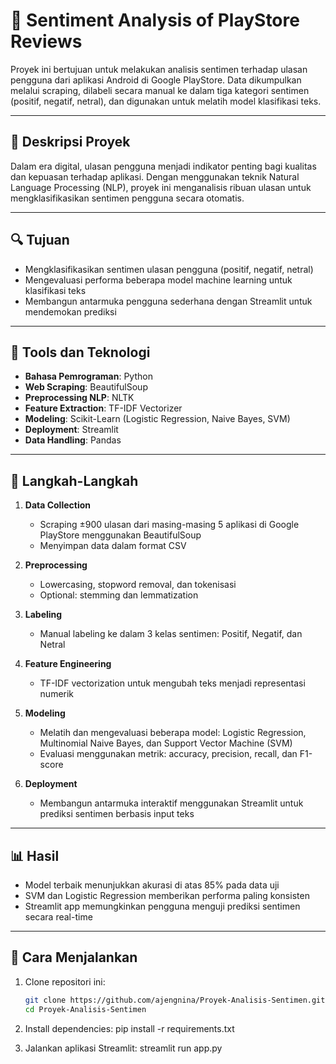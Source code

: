 # 📱 Sentiment Analysis of PlayStore Reviews

Proyek ini bertujuan untuk melakukan analisis sentimen terhadap ulasan pengguna dari aplikasi Android di Google PlayStore. Data dikumpulkan melalui scraping, dilabeli secara manual ke dalam tiga kategori sentimen (positif, negatif, netral), dan digunakan untuk melatih model klasifikasi teks.

---

## 🧾 Deskripsi Proyek

Dalam era digital, ulasan pengguna menjadi indikator penting bagi kualitas dan kepuasan terhadap aplikasi. Dengan menggunakan teknik Natural Language Processing (NLP), proyek ini menganalisis ribuan ulasan untuk mengklasifikasikan sentimen pengguna secara otomatis.

---

## 🔍 Tujuan

- Mengklasifikasikan sentimen ulasan pengguna (positif, negatif, netral)
- Mengevaluasi performa beberapa model machine learning untuk klasifikasi teks
- Membangun antarmuka pengguna sederhana dengan Streamlit untuk mendemokan prediksi

---

## 🧰 Tools dan Teknologi

- **Bahasa Pemrograman**: Python
- **Web Scraping**: BeautifulSoup
- **Preprocessing NLP**: NLTK
- **Feature Extraction**: TF-IDF Vectorizer
- **Modeling**: Scikit-Learn (Logistic Regression, Naive Bayes, SVM)
- **Deployment**: Streamlit
- **Data Handling**: Pandas

---

## 🧪 Langkah-Langkah

1. **Data Collection**
   - Scraping ±900 ulasan dari masing-masing 5 aplikasi di Google PlayStore menggunakan BeautifulSoup
   - Menyimpan data dalam format CSV

2. **Preprocessing**
   - Lowercasing, stopword removal, dan tokenisasi
   - Optional: stemming dan lemmatization

3. **Labeling**
   - Manual labeling ke dalam 3 kelas sentimen: Positif, Negatif, dan Netral

4. **Feature Engineering**
   - TF-IDF vectorization untuk mengubah teks menjadi representasi numerik

5. **Modeling**
   - Melatih dan mengevaluasi beberapa model: Logistic Regression, Multinomial Naive Bayes, dan Support Vector Machine (SVM)
   - Evaluasi menggunakan metrik: accuracy, precision, recall, dan F1-score

6. **Deployment**
   - Membangun antarmuka interaktif menggunakan Streamlit untuk prediksi sentimen berbasis input teks

---

## 📊 Hasil

- Model terbaik menunjukkan akurasi di atas 85% pada data uji
- SVM dan Logistic Regression memberikan performa paling konsisten
- Streamlit app memungkinkan pengguna menguji prediksi sentimen secara real-time

---

## 🚀 Cara Menjalankan

1. Clone repositori ini:
   ```bash
   git clone https://github.com/ajengnina/Proyek-Analisis-Sentimen.git
   cd Proyek-Analisis-Sentimen

2. Install dependencies:
   pip install -r requirements.txt

3. Jalankan aplikasi Streamlit:
   streamlit run app.py
